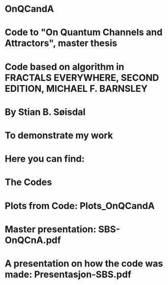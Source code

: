 # OnQCandA
# Code to "On Quantum Channels and Attractors", master thesis
# Code based on algorithm in FRACTALS EVERYWHERE, SECOND EDITION, MICHAEL F. BARNSLEY
# By Stian B. Søisdal
# To demonstrate my work
# 
# Here you can find:
# The Codes
# Plots from Code: Plots_OnQCandA
# Master presentation: SBS-OnQCnA.pdf
# A presentation on how the code was made: Presentasjon-SBS.pdf
